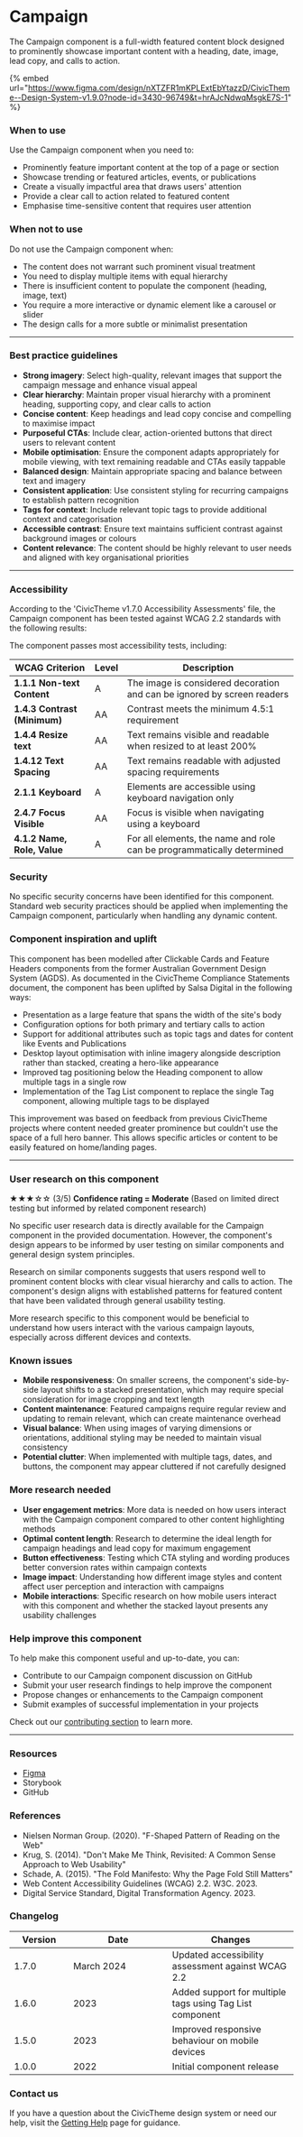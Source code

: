 # Campaign

The Campaign component is a full-width featured content block designed to prominently showcase important content with a heading, date, image, lead copy, and calls to action.

{% embed url="https://www.figma.com/design/nXTZFR1mKPLExtEbYtazzD/CivicTheme--Design-System-v1.9.0?node-id=3430-96749&t=hrAJcNdwqMsgkE7S-1" %}

### When to use

Use the Campaign component when you need to:

* Prominently feature important content at the top of a page or section
* Showcase trending or featured articles, events, or publications
* Create a visually impactful area that draws users' attention
* Provide a clear call to action related to featured content
* Emphasise time-sensitive content that requires user attention

### When not to use

Do not use the Campaign component when:

* The content does not warrant such prominent visual treatment
* You need to display multiple items with equal hierarchy
* There is insufficient content to populate the component (heading, image, text)
* You require a more interactive or dynamic element like a carousel or slider
* The design calls for a more subtle or minimalist presentation

***

### Best practice guidelines

* **Strong imagery**: Select high-quality, relevant images that support the campaign message and enhance visual appeal
* **Clear hierarchy**: Maintain proper visual hierarchy with a prominent heading, supporting copy, and clear calls to action
* **Concise content**: Keep headings and lead copy concise and compelling to maximise impact
* **Purposeful CTAs**: Include clear, action-oriented buttons that direct users to relevant content
* **Mobile optimisation**: Ensure the component adapts appropriately for mobile viewing, with text remaining readable and CTAs easily tappable
* **Balanced design**: Maintain appropriate spacing and balance between text and imagery
* **Consistent application**: Use consistent styling for recurring campaigns to establish pattern recognition
* **Tags for context**: Include relevant topic tags to provide additional context and categorisation
* **Accessible contrast**: Ensure text maintains sufficient contrast against background images or colours
* **Content relevance**: The content should be highly relevant to user needs and aligned with key organisational priorities

***

### Accessibility

According to the 'CivicTheme v1.7.0 Accessibility Assessments' file, the Campaign component has been tested against WCAG 2.2 standards with the following results:

The component passes most accessibility tests, including:

| WCAG Criterion               | Level | Description                                                             |
| ---------------------------- | ----- | ----------------------------------------------------------------------- |
| **1.1.1 Non-text Content**   | A     | The image is considered decoration and can be ignored by screen readers |
| **1.4.3 Contrast (Minimum)** | AA    | Contrast meets the minimum 4.5:1 requirement                            |
| **1.4.4 Resize text**        | AA    | Text remains visible and readable when resized to at least 200%         |
| **1.4.12 Text Spacing**      | AA    | Text remains readable with adjusted spacing requirements                |
| **2.1.1 Keyboard**           | A     | Elements are accessible using keyboard navigation only                  |
| **2.4.7 Focus Visible**      | AA    | Focus is visible when navigating using a keyboard                       |
| **4.1.2 Name, Role, Value**  | A     | For all elements, the name and role can be programmatically determined  |

### Security

No specific security concerns have been identified for this component. Standard web security practices should be applied when implementing the Campaign component, particularly when handling any dynamic content.

### Component inspiration and uplift

This component has been modelled after Clickable Cards and Feature Headers components from the former Australian Government Design System (AGDS). As documented in the CivicTheme Compliance Statements document, the component has been uplifted by Salsa Digital in the following ways:

* Presentation as a large feature that spans the width of the site's body
* Configuration options for both primary and tertiary calls to action
* Support for additional attributes such as topic tags and dates for content like Events and Publications
* Desktop layout optimisation with inline imagery alongside description rather than stacked, creating a hero-like appearance
* Improved tag positioning below the Heading component to allow multiple tags in a single row
* Implementation of the Tag List component to replace the single Tag component, allowing multiple tags to be displayed

This improvement was based on feedback from previous CivicTheme projects where content needed greater prominence but couldn't use the space of a full hero banner. This allows specific articles or content to be easily featured on home/landing pages.

***

### User research on this component

★★★☆☆ (3/5) **Confidence rating = Moderate** (Based on limited direct testing but informed by related component research)

No specific user research data is directly available for the Campaign component in the provided documentation. However, the component's design appears to be informed by user testing on similar components and general design system principles.

Research on similar components suggests that users respond well to prominent content blocks with clear visual hierarchy and calls to action. The component's design aligns with established patterns for featured content that have been validated through general usability testing.

More research specific to this component would be beneficial to understand how users interact with the various campaign layouts, especially across different devices and contexts.

### Known issues

* **Mobile responsiveness**: On smaller screens, the component's side-by-side layout shifts to a stacked presentation, which may require special consideration for image cropping and text length
* **Content maintenance**: Featured campaigns require regular review and updating to remain relevant, which can create maintenance overhead
* **Visual balance**: When using images of varying dimensions or orientations, additional styling may be needed to maintain visual consistency
* **Potential clutter**: When implemented with multiple tags, dates, and buttons, the component may appear cluttered if not carefully designed

### More research needed

* **User engagement metrics**: More data is needed on how users interact with the Campaign component compared to other content highlighting methods
* **Optimal content length**: Research to determine the ideal length for campaign headings and lead copy for maximum engagement
* **Button effectiveness**: Testing which CTA styling and wording produces better conversion rates within campaign contexts
* **Image impact**: Understanding how different image styles and content affect user perception and interaction with campaigns
* **Mobile interactions**: Specific research on how mobile users interact with this component and whether the stacked layout presents any usability challenges

### Help improve this component

To help make this component useful and up-to-date, you can:

* Contribute to our Campaign component discussion on GitHub
* Submit your user research findings to help improve the component
* Propose changes or enhancements to the Campaign component
* Submit examples of successful implementation in your projects

Check out our [contributing section](../../contributing/contribution-model.md) to learn more.

***

### Resources

* [Figma](https://www.figma.com/design/nXTZFR1mKPLExtEbYtazzD/CivicTheme--Design-System-v1.9.0?node-id=3430-96749\&t=hrAJcNdwqMsgkE7S-1)
* Storybook
* GitHub

### References

* Nielsen Norman Group. (2020). "F-Shaped Pattern of Reading on the Web"
* Krug, S. (2014). "Don't Make Me Think, Revisited: A Common Sense Approach to Web Usability"
* Schade, A. (2015). "The Fold Manifesto: Why the Page Fold Still Matters"
* Web Content Accessibility Guidelines (WCAG) 2.2. W3C. 2023.
* Digital Service Standard, Digital Transformation Agency. 2023.

### Changelog

<table><thead><tr><th width="89.1875">Version</th><th width="159.4140625">Date</th><th>Changes</th></tr></thead><tbody><tr><td>1.7.0</td><td>March 2024</td><td>Updated accessibility assessment against WCAG 2.2</td></tr><tr><td>1.6.0</td><td>2023</td><td>Added support for multiple tags using Tag List component</td></tr><tr><td>1.5.0</td><td>2023</td><td>Improved responsive behaviour on mobile devices</td></tr><tr><td>1.0.0</td><td>2022</td><td>Initial component release</td></tr></tbody></table>

### Contact us

If you have a question about the CivicTheme design system or need our help, visit the [Getting Help](../../getting-started/getting-help.md) page for guidance.
